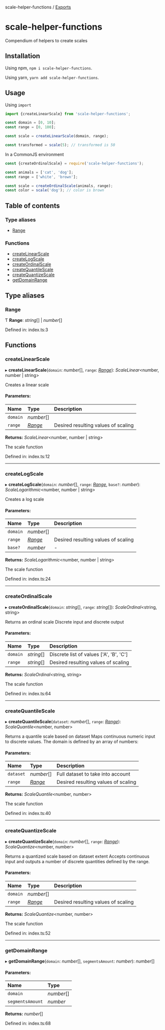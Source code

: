 scale-helper-functions / [Exports](modules.md)

# scale-helper-functions

Compendium of helpers to create scales

## Installation

Using npm, `npm i scale-helper-functions`.

Using yarn, `yarn add scale-helper-functions`.

## Usage

Using `import`

```javascript
import {createLinearScale} from 'scale-helper-functions';

const domain = [0, 10];
const range = [0, 100];

const scale = createLinearScale(domain, range);

const transformed = scale(5); // transformed is 50
```

In a CommonJS environment

```javascript
const {createOrdinalScale} = require('scale-helper-functions');

const animals = ['cat', 'dog'];
const range = ['white', 'brown'];

const scale = createOrdinalScale(animals, range);
const color = scale('dog'); // color is brown
```

## Table of contents

### Type aliases

- [Range](#range)

### Functions

- [createLinearScale](#createlinearscale)
- [createLogScale](#createlogscale)
- [createOrdinalScale](#createordinalscale)
- [createQuantileScale](#createquantilescale)
- [createQuantizeScale](#createquantizescale)
- [getDomainRange](#getdomainrange)

## Type aliases

### Range

Ƭ **Range**: _string_[] \| _number_[]

Defined in: index.ts:3

## Functions

### createLinearScale

▸ **createLinearScale**(`domain`: _number_[], `range`: [_Range_](#range)): _ScaleLinear_<number, number \| string\>

Creates a linear scale

#### Parameters:

| Name     | Type              | Description                         |
| :------- | :---------------- | :---------------------------------- |
| `domain` | _number_[]        |                                     |
| `range`  | [_Range_](#range) | Desired resulting values of scaling |

**Returns:** _ScaleLinear_<number, number \| string\>

The scale function

Defined in: index.ts:12

---

### createLogScale

▸ **createLogScale**(`domain`: _number_[], `range`: [_Range_](#range), `base?`: _number_): _ScaleLogarithmic_<number, number \| string\>

Creates a log scale

#### Parameters:

| Name     | Type              | Description                         |
| :------- | :---------------- | :---------------------------------- |
| `domain` | _number_[]        |                                     |
| `range`  | [_Range_](#range) | Desired resulting values of scaling |
| `base?`  | _number_          | -                                   |

**Returns:** _ScaleLogarithmic_<number, number \| string\>

The scale function

Defined in: index.ts:24

---

### createOrdinalScale

▸ **createOrdinalScale**(`domain`: _string_[], `range`: _string_[]): _ScaleOrdinal_<string, string\>

Returns an ordinal scale
Discrete input and discrete output

#### Parameters:

| Name     | Type       | Description                             |
| :------- | :--------- | :-------------------------------------- |
| `domain` | _string_[] | Discrete list of values ['A', 'B', 'C'] |
| `range`  | _string_[] | Desired resulting values of scaling     |

**Returns:** _ScaleOrdinal_<string, string\>

The scale function

Defined in: index.ts:64

---

### createQuantileScale

▸ **createQuantileScale**(`dataset`: _number_[], `range`: [_Range_](#range)): _ScaleQuantile_<number, number\>

Returns a quantile scale based on dataset
Maps continuous numeric input to discrete values. The domain is defined by an array of numbers:

#### Parameters:

| Name      | Type              | Description                         |
| :-------- | :---------------- | :---------------------------------- |
| `dataset` | _number_[]        | Full dataset to take into account   |
| `range`   | [_Range_](#range) | Desired resulting values of scaling |

**Returns:** _ScaleQuantile_<number, number\>

The scale function

Defined in: index.ts:40

---

### createQuantizeScale

▸ **createQuantizeScale**(`domain`: _number_[], `range`: [_Range_](#range)): _ScaleQuantize_<number, number\>

Returns a quantized scale based on dataset extent
Accepts continuous input and outputs a number of discrete quantities defined by the range.

#### Parameters:

| Name     | Type              | Description                         |
| :------- | :---------------- | :---------------------------------- |
| `domain` | _number_[]        |                                     |
| `range`  | [_Range_](#range) | Desired resulting values of scaling |

**Returns:** _ScaleQuantize_<number, number\>

The scale function

Defined in: index.ts:52

---

### getDomainRange

▸ **getDomainRange**(`domain`: _number_[], `segmentsAmount`: _number_): _number_[]

#### Parameters:

| Name             | Type       |
| :--------------- | :--------- |
| `domain`         | _number_[] |
| `segmentsAmount` | _number_   |

**Returns:** _number_[]

Defined in: index.ts:68

